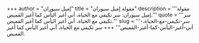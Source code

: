 +++
author = "إميل سيوران"
title = "مقولة إميل سيوران"
description = '''مقولة إميل سيوران: سر تكيفي مع الحياة، أني أغير اليأس كما أغير القميص.'''
quote = '''سر تكيفي مع الحياة، أني أغير اليأس كما أغير القميص.'''
slug = '''سر-تكيفي-مع-الحياة،-أني-أغير-اليأس-كما-أغير-القميص'''
+++
سر تكيفي مع الحياة، أني أغير اليأس كما أغير القميص.
